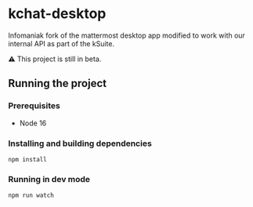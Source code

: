 # kchat-desktop

Infomaniak fork of the mattermost desktop app modified to work with our internal API as part of the kSuite.

:warning: This project is still in beta.    

## Running the project

### Prerequisites

 - Node 16

### Installing and building dependencies

```shell
npm install
```

### Running in dev mode

```shell
npm run watch
```
